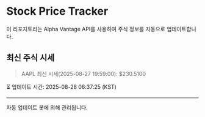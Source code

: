 
# Stock Price Tracker

이 리포지토리는 Alpha Vantage API를 사용하여 주식 정보를 자동으로 업데이트합니다.

## 최신 주식 시세
> AAPL 최신 시세(2025-08-27 19:59:00): $230.5100

⏳ 업데이트 시간: 2025-08-28 06:37:25 (KST)

---
자동 업데이트 봇에 의해 관리됩니다.

